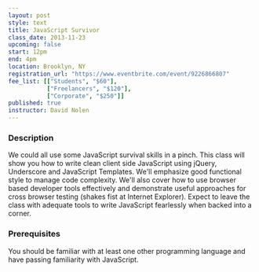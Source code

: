 ```yaml
---
layout: post
style: text
title: JavaScript Survivor
class_date: 2013-11-23
upcoming: false
start: 12pm
end: 4pm
location: Brooklyn, NY
registration_url: "https://www.eventbrite.com/event/9226866807"
fee_list: [["Students", "$60"],
           ["Freelancers", "$120"],
           ["Corporate", "$250"]]
published: true
instructor: David Nolen
---
```


### Description

We could all use some JavaScript survival skills in a pinch. This
class will show you how to write clean client side JavaScript using
jQuery, Underscore and JavaScript Templates. We'll emphasize good
functional style to manage code complexity. We'll also cover how to
use browser based developer tools effectively and demonstrate useful
approaches for cross browser testing (shakes fist at Internet
Explorer). Expect to leave the class with adequate tools to write
JavaScript fearlessly when backed into a corner.

### Prerequisites

You should be familiar with at least one other programming language
and have passing familiarity with JavaScript.
